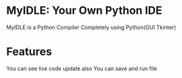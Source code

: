 # MyIDLE: Your Own Python IDE

MyIDLE is a Python Compiler Completely using Python(GUI Tkinter)

# Features
You can see live code update also You can save and run file
